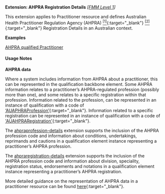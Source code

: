 **Extension: AHPRA Registration Details** *[[FMM Level 1](guidance.html)]*

This extension applies to Practitioner resource and defines Australian Health Practitioner Regulation Agency (AHPRA) [<sup>[1]</sup>](https://www.ahpra.gov.au){:target="_blank"} [<sup>[2]</sup>](https://www.ahpra.gov.au/Support/Glossary.aspx#Registration%20Number){:target="_blank"} Registration Details in an Australian context.

**Examples**

[AHPRA qualified Practitioner](Practitioner-example4.html)

#### Usage Notes
**AHPRA data**

Where a system includes information from AHPRA about a practitioner, this can be represented in the qualification backbone element.  Some AHPRA information relates to a practitioner’s AHPRA-regulated profession (possibly more than one), and some relates to a specific registration within that profession.  Information related to the profession, can be represented in an instance of qualification with a code of [‘AUAPHRAProfession’](ValueSet-au-hl7v2-0360.html){:target="_blank"}.  Information related to a specific registration can be represented in an instance of qualification with a code of ['AUAHPRARegistration'](ValueSet-au-hl7v2-0360.html){:target="_blank"}.

The [ahpraprofession-details](StructureDefinition-ahpraprofession-details.html) extension supports the inclusion of the AHPRA profession code and information about conditions, undertakings, reprimands and cautions in a qualification element instance representing a practitioner’s AHPRA profession.

The [ahpraregistration-details](StructureDefinition-ahpraregistration-details.html) extension supports the inclusion of the AHPRA profession code and information about division, speciality, registration status, endorsements and notations in a qualification element instance representing a practitioner’s AHPRA registration.

More detailed guidance on the representation of AHPRA data in a practitioner resource can be found [here](../web-content/notes/ahpra-registration-number/index.html){:target="_blank"}.